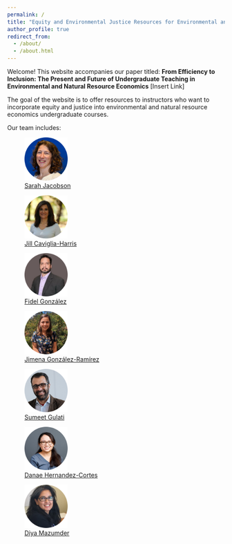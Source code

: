 ```yaml
---
permalink: /
title: "Equity and Environmental Justice Resources for Environmental and Natural Resource Economics Courses"
author_profile: true
redirect_from: 
  - /about/
  - /about.html
---
```


<!-- Google Tag Manager -->
<script>(function(w,d,s,l,i){w[l]=w[l]||[];w[l].push({'gtm.start':
new Date().getTime(),event:'gtm.js'});var f=d.getElementsByTagName(s)[0],
j=d.createElement(s),dl=l!='dataLayer'?'&l='+l:'';j.async=true;j.src=
'https://www.googletagmanager.com/gtm.js?id='+i+dl;f.parentNode.insertBefore(j,f);
})(window,document,'script','dataLayer','GTM-NGSNCK5G');</script>
<!-- End Google Tag Manager -->


Welcome! This website accompanies our paper titled: **From Efficiency to Inclusion: The Present and Future of Undergraduate Teaching in Environmental and Natural Resource Economics** [Insert Link]

The goal of the website is to offer resources to instructors who want to incorporate equity and justice into environmental and natural resource economics undergraduate courses. 
 
Our team includes:

<body>
<!-- Google Tag Manager (noscript) -->
<noscript><iframe src="https://www.googletagmanager.com/ns.html?id=GTM-NGSNCK5G"
height="0" width="0" style="display:none;visibility:hidden"></iframe></noscript>
<!-- End Google Tag Manager (noscript) -->
<div class="image-container">
        <figure>
            <img src="/images/co-authors/sarah_jacobson.png" width="100" height="auto">
            <figcaption><a href="https://econ.williams.edu/profile/saj2/" target="_blank"> Sarah Jacobson </a></figcaption>
        </figure>
        <figure>
            <img src="/images/co-authors/jill_caviglia_harris.png" width="100" height="auto">
            <figcaption><a href="https://jlcaviglia-harris.wixsite.com/jlcaviglia-harris" target="_blank">Jill Caviglia-Harris</a></figcaption>
        </figure>
        <figure>
            <img src="/images/co-authors/fidel_gonzalez.png" width="100" height="auto">
            <figcaption><a href="https://sites.google.com/view/fidelgonzalez" target="_blank">Fidel González</a></figcaption>
        </figure>
                <figure>
            <img src="/images/co-authors/jimena_gonzalez.png" width="100" height="auto">
            <figcaption><a href="https://jimegon.github.io" target="_blank">Jimena González-Ramírez</a></figcaption>
        </figure>          
        <figure>
            <img src="/images/co-authors/sumeet_gulati.png" width="100" height="auto">
            <figcaption><a href="https://sumeetgulati.landfood.ubc.ca/" target="_blank">Sumeet Gulati</a></figcaption>
        </figure>
        <figure>
            <img src="/images/co-authors/danae_hernandez-cortes.png" width="100" height="auto">
            <figcaption><a href="https://hernandezcortes.github.io/" target="_blank">Danae Hernandez-Cortes</a></figcaption>
        </figure>
        <figure>
            <img src="/images/co-authors/diya_mazumder.png" width="100" height="auto">
            <figcaption><a href="https://sites.soka.edu/dmazumder/" target="_blank">Diya Mazumder</a></figcaption>
        </figure>                
        <!-- Add more images as needed -->
    </div>
</body>

